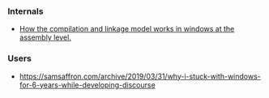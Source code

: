 ### Internals
- [How the compilation and linkage model works in windows at the assembly level.](https://twitter.com/0xrepnz/status/1204015835909689344)

### Users

- https://samsaffron.com/archive/2019/03/31/why-i-stuck-with-windows-for-6-years-while-developing-discourse